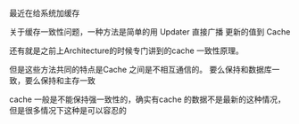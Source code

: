 最近在给系统加缓存

关于缓存一致性问题，一种方法是简单的用 Updater 直接广播 更新的值到 Cache

还有就是之前上Architecture的时候专门讲到的cache 一致性原理。

但是这些方法共同的特点是Cache 之间是不相互通信的。 要么保持和数据库一致，要么保持和主存一致

cache 一般是不能保持强一致性的，确实有cache 的数据不是最新的这种情况，但是很多情况下这种是可以容忍的
